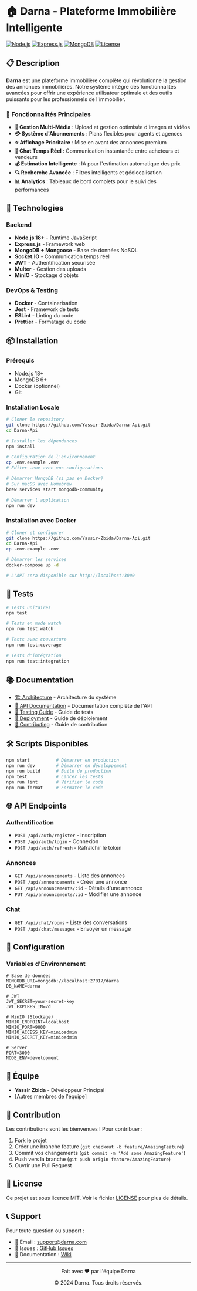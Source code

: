 # 🏠 Darna - Plateforme Immobilière Intelligente

[![Node.js](https://img.shields.io/badge/Node.js-18+-green.svg)](https://nodejs.org/)
[![Express.js](https://img.shields.io/badge/Express.js-4.x-blue.svg)](https://expressjs.com/)
[![MongoDB](https://img.shields.io/badge/MongoDB-6.x-green.svg)](https://www.mongodb.com/)
[![License](https://img.shields.io/badge/License-MIT-yellow.svg)](LICENSE)

## 📋 Description

**Darna** est une plateforme immobilière complète qui révolutionne la gestion des annonces immobilières. Notre système intègre des fonctionnalités avancées pour offrir une expérience utilisateur optimale et des outils puissants pour les professionnels de l'immobilier.

### 🌟 Fonctionnalités Principales

- **📱 Gestion Multi-Média** : Upload et gestion optimisée d'images et vidéos
- **💳 Système d'Abonnements** : Plans flexibles pour agents et agences
- **⭐ Affichage Prioritaire** : Mise en avant des annonces premium
- **💬 Chat Temps Réel** : Communication instantanée entre acheteurs et vendeurs
- **💰 Estimation Intelligente** : IA pour l'estimation automatique des prix
- **🔍 Recherche Avancée** : Filtres intelligents et géolocalisation
- **📊 Analytics** : Tableaux de bord complets pour le suivi des performances

## 🚀 Technologies

### Backend
- **Node.js 18+** - Runtime JavaScript
- **Express.js** - Framework web
- **MongoDB + Mongoose** - Base de données NoSQL
- **Socket.IO** - Communication temps réel
- **JWT** - Authentification sécurisée
- **Multer** - Gestion des uploads
- **MinIO** - Stockage d'objets

### DevOps & Testing
- **Docker** - Containerisation
- **Jest** - Framework de tests
- **ESLint** - Linting du code
- **Prettier** - Formatage du code

## 📦 Installation

### Prérequis
- Node.js 18+ 
- MongoDB 6+
- Docker (optionnel)
- Git

### Installation Locale

```bash
# Cloner le repository
git clone https://github.com/Yassir-Zbida/Darna-Api.git
cd Darna-Api

# Installer les dépendances
npm install

# Configuration de l'environnement
cp .env.example .env
# Éditer .env avec vos configurations

# Démarrer MongoDB (si pas en Docker)
# Sur macOS avec Homebrew
brew services start mongodb-community

# Démarrer l'application
npm run dev
```

### Installation avec Docker

```bash
# Cloner et configurer
git clone https://github.com/Yassir-Zbida/Darna-Api.git
cd Darna-Api
cp .env.example .env

# Démarrer les services
docker-compose up -d

# L'API sera disponible sur http://localhost:3000
```

## 🧪 Tests

```bash
# Tests unitaires
npm test

# Tests en mode watch
npm run test:watch

# Tests avec couverture
npm run test:coverage

# Tests d'intégration
npm run test:integration
```

## 📚 Documentation

- [🏗️ Architecture](docs/ARCHITECTURE.md) - Architecture du système
- [🔌 API Documentation](docs/API.md) - Documentation complète de l'API
- [🧪 Testing Guide](docs/TESTING.md) - Guide de tests
- [🚀 Deployment](docs/DEPLOYMENT.md) - Guide de déploiement
- [🤝 Contributing](CONTRIBUTING.md) - Guide de contribution

## 🛠️ Scripts Disponibles

```bash
npm start          # Démarrer en production
npm run dev        # Démarrer en développement
npm run build      # Build de production
npm test           # Lancer les tests
npm run lint       # Vérifier le code
npm run format     # Formater le code
```

## 🌐 API Endpoints

### Authentification
- `POST /api/auth/register` - Inscription
- `POST /api/auth/login` - Connexion
- `POST /api/auth/refresh` - Rafraîchir le token

### Annonces
- `GET /api/announcements` - Liste des annonces
- `POST /api/announcements` - Créer une annonce
- `GET /api/announcements/:id` - Détails d'une annonce
- `PUT /api/announcements/:id` - Modifier une annonce

### Chat
- `GET /api/chat/rooms` - Liste des conversations
- `POST /api/chat/messages` - Envoyer un message

## 🔧 Configuration

### Variables d'Environnement

```env
# Base de données
MONGODB_URI=mongodb://localhost:27017/darna
DB_NAME=darna

# JWT
JWT_SECRET=your-secret-key
JWT_EXPIRES_IN=7d

# MinIO (Stockage)
MINIO_ENDPOINT=localhost
MINIO_PORT=9000
MINIO_ACCESS_KEY=minioadmin
MINIO_SECRET_KEY=minioadmin

# Server
PORT=3000
NODE_ENV=development
```

## 👥 Équipe

- **Yassir Zbida** - Développeur Principal
- [Autres membres de l'équipe]

## 🤝 Contribution

Les contributions sont les bienvenues ! Pour contribuer :

1. Fork le projet
2. Créer une branche feature (`git checkout -b feature/AmazingFeature`)
3. Commit vos changements (`git commit -m 'Add some AmazingFeature'`)
4. Push vers la branche (`git push origin feature/AmazingFeature`)
5. Ouvrir une Pull Request

## 📄 License

Ce projet est sous licence MIT. Voir le fichier [LICENSE](LICENSE) pour plus de détails.

## 📞 Support

Pour toute question ou support :
- 📧 Email : support@darna.com
- 🐛 Issues : [GitHub Issues](https://github.com/Yassir-Zbida/Darna-Api/issues)
- 📖 Documentation : [Wiki](https://github.com/Yassir-Zbida/Darna-Api/wiki)

---

<div align="center">
  <p>Fait avec ❤️ par l'équipe Darna</p>
  <p>© 2024 Darna. Tous droits réservés.</p>
</div>